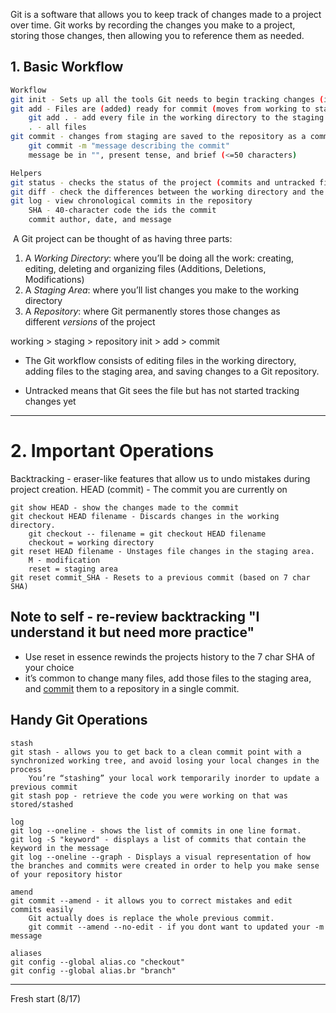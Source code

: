 Git is a software that allows you to keep track of changes made to a project over time. Git works by recording the changes you make to a project, storing those changes, then allowing you to reference them as needed.

## 1. Basic Workflow

```Bash
Workflow
git init - Sets up all the tools Git needs to begin tracking changes (initialize)
git add - Files are (added) ready for commit (moves from working to staging area)
	git add . - add every file in the working directory to the staging area
	. - all files
git commit - changes from staging are saved to the repository as a commit
	git commit -m "message describing the commit" 
	message be in "", present tense, and brief (<=50 characters)

Helpers
git status - checks the status of the project (commits and untracked files)
git diff - check the differences between the working directory and the staging area
git log - view chronological commits in the repository
	SHA - 40-character code the ids the commit 
	commit author, date, and message
```

 A Git project can be thought of as having three parts:
1. A _Working Directory_: where you’ll be doing all the work: creating, editing, deleting and organizing files (Additions, Deletions, Modifications) 
2. A _Staging Area_: where you’ll list changes you make to the working directory 
3. A _Repository_: where Git permanently stores those changes as different _versions_ of the project 

working > staging > repository
init > add > commit

- The Git workflow consists of editing files in the working directory, adding files to the staging area, and saving changes to a Git repository.

- Untracked means that Git sees the file but has not started tracking changes yet
---

# 2. Important Operations

Backtracking - eraser-like features that allow us to undo mistakes during project creation.
HEAD (commit) - The commit you are currently on 

```Shell
git show HEAD - show the changes made to the commit 
git checkout HEAD filename - Discards changes in the working directory.
	git checkout -- filename = git checkout HEAD filename
	checkout = working directory
git reset HEAD filename - Unstages file changes in the staging area.
	M - modification
	reset = staging area
git reset commit_SHA - Resets to a previous commit (based on 7 char SHA)
```

## Note to self - re-review backtracking "I understand it but need more practice"

- Use reset in essence rewinds the projects history to the 7 char SHA of your choice
- it’s common to change many files, add those files to the staging area, and [commit](https://www.codecademy.com/resources/docs/git/commit) them to a repository in a single commit.

## Handy Git Operations

```Shell 
stash
git stash - allows you to get back to a clean commit point with a synchronized working tree, and avoid losing your local changes in the process
	You’re “stashing” your local work temporarily inorder to update a previous commit
git stash pop - retrieve the code you were working on that was stored/stashed

log 
git log --oneline - shows the list of commits in one line format.
git log -S "keyword" - displays a list of commits that contain the keyword in the message
git log --oneline --graph - Displays a visual representation of how the branches and commits were created in order to help you make sense of your repository histor

amend
git commit --amend - it allows you to correct mistakes and edit commits easily
	Git actually does is replace the whole previous commit.
	git commit --amend --no-edit - if you dont want to updated your -m message

aliases
git config --global alias.co "checkout"
git config --global alias.br "branch"
```
---

Fresh start (8/17)